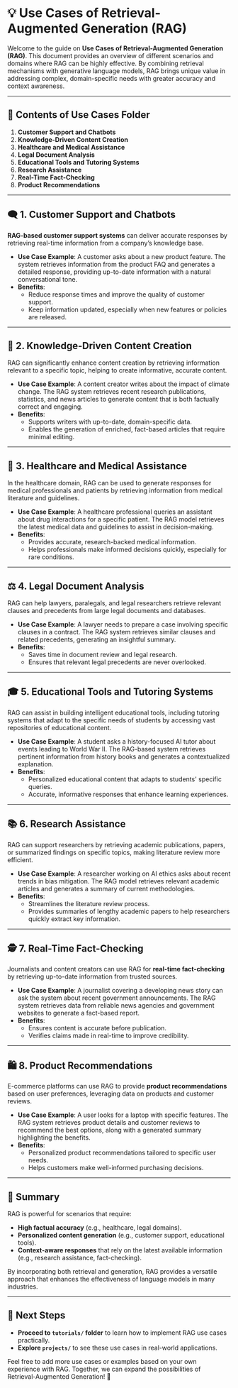 # 💡 **Use Cases of Retrieval-Augmented Generation (RAG)**

Welcome to the guide on **Use Cases of Retrieval-Augmented Generation (RAG)**. This document provides an overview of different scenarios and domains where RAG can be highly effective. By combining retrieval mechanisms with generative language models, RAG brings unique value in addressing complex, domain-specific needs with greater accuracy and context awareness.

---

## 📂 **Contents of Use Cases Folder**

1. **Customer Support and Chatbots**
2. **Knowledge-Driven Content Creation**
3. **Healthcare and Medical Assistance**
4. **Legal Document Analysis**
5. **Educational Tools and Tutoring Systems**
6. **Research Assistance**
7. **Real-Time Fact-Checking**
8. **Product Recommendations**

---

## 🗨️ **1. Customer Support and Chatbots**
**RAG-based customer support systems** can deliver accurate responses by retrieving real-time information from a company’s knowledge base.

- **Use Case Example**: A customer asks about a new product feature. The system retrieves information from the product FAQ and generates a detailed response, providing up-to-date information with a natural conversational tone.
- **Benefits**:
  - Reduce response times and improve the quality of customer support.
  - Keep information updated, especially when new features or policies are released.

---

## 📝 **2. Knowledge-Driven Content Creation**
RAG can significantly enhance content creation by retrieving information relevant to a specific topic, helping to create informative, accurate content.

- **Use Case Example**: A content creator writes about the impact of climate change. The RAG system retrieves recent research publications, statistics, and news articles to generate content that is both factually correct and engaging.
- **Benefits**:
  - Supports writers with up-to-date, domain-specific data.
  - Enables the generation of enriched, fact-based articles that require minimal editing.

---

## 🏥 **3. Healthcare and Medical Assistance**
In the healthcare domain, RAG can be used to generate responses for medical professionals and patients by retrieving information from medical literature and guidelines.

- **Use Case Example**: A healthcare professional queries an assistant about drug interactions for a specific patient. The RAG model retrieves the latest medical data and guidelines to assist in decision-making.
- **Benefits**:
  - Provides accurate, research-backed medical information.
  - Helps professionals make informed decisions quickly, especially for rare conditions.

---

## ⚖️ **4. Legal Document Analysis**
RAG can help lawyers, paralegals, and legal researchers retrieve relevant clauses and precedents from large legal documents and databases.

- **Use Case Example**: A lawyer needs to prepare a case involving specific clauses in a contract. The RAG system retrieves similar clauses and related precedents, generating an insightful summary.
- **Benefits**:
  - Saves time in document review and legal research.
  - Ensures that relevant legal precedents are never overlooked.

---

## 🎓 **5. Educational Tools and Tutoring Systems**
RAG can assist in building intelligent educational tools, including tutoring systems that adapt to the specific needs of students by accessing vast repositories of educational content.

- **Use Case Example**: A student asks a history-focused AI tutor about events leading to World War II. The RAG-based system retrieves pertinent information from history books and generates a contextualized explanation.
- **Benefits**:
  - Personalized educational content that adapts to students' specific queries.
  - Accurate, informative responses that enhance learning experiences.

---

## 📚 **6. Research Assistance**
RAG can support researchers by retrieving academic publications, papers, or summarized findings on specific topics, making literature review more efficient.

- **Use Case Example**: A researcher working on AI ethics asks about recent trends in bias mitigation. The RAG model retrieves relevant academic articles and generates a summary of current methodologies.
- **Benefits**:
  - Streamlines the literature review process.
  - Provides summaries of lengthy academic papers to help researchers quickly extract key information.

---

## 🕵️ **7. Real-Time Fact-Checking**
Journalists and content creators can use RAG for **real-time fact-checking** by retrieving up-to-date information from trusted sources.

- **Use Case Example**: A journalist covering a developing news story can ask the system about recent government announcements. The RAG system retrieves data from reliable news agencies and government websites to generate a fact-based report.
- **Benefits**:
  - Ensures content is accurate before publication.
  - Verifies claims made in real-time to improve credibility.

---

## 🛍️ **8. Product Recommendations**
E-commerce platforms can use RAG to provide **product recommendations** based on user preferences, leveraging data on products and customer reviews.

- **Use Case Example**: A user looks for a laptop with specific features. The RAG system retrieves product details and customer reviews to recommend the best options, along with a generated summary highlighting the benefits.
- **Benefits**:
  - Personalized product recommendations tailored to specific user needs.
  - Helps customers make well-informed purchasing decisions.

---

## 🚀 **Summary**
RAG is powerful for scenarios that require:
- **High factual accuracy** (e.g., healthcare, legal domains).
- **Personalized content generation** (e.g., customer support, educational tools).
- **Context-aware responses** that rely on the latest available information (e.g., research assistance, fact-checking).

By incorporating both retrieval and generation, RAG provides a versatile approach that enhances the effectiveness of language models in many industries.

---

## 📌 **Next Steps**
- **Proceed to `tutorials/` folder** to learn how to implement RAG use cases practically.
- **Explore `projects/`** to see these use cases in real-world applications.

Feel free to add more use cases or examples based on your own experience with RAG. Together, we can expand the possibilities of Retrieval-Augmented Generation! 🤝
